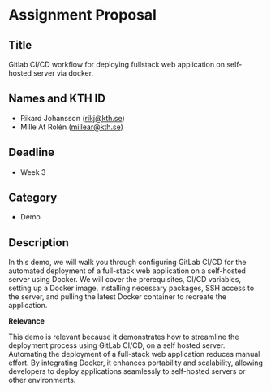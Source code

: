 # Assignment Proposal

## Title

Gitlab CI/CD workflow for deploying fullstack web application on self-hosted server via docker.

## Names and KTH ID

  - Rikard Johansson (rikj@kth.se)
  - Mille Af Rolén (millear@kth.se)

## Deadline

- Week 3

## Category

- Demo

## Description

In this demo, we will walk you through configuring GitLab CI/CD for the automated deployment of a full-stack web application on a self-hosted server using Docker. We will cover the prerequisites, CI/CD variables, setting up a Docker image, installing necessary packages, SSH access to the server, and pulling the latest Docker container to recreate the application.

**Relevance**

This demo is relevant because it demonstrates how to streamline the deployment process using GitLab CI/CD, on a self hosted server. Automating the deployment of a full-stack web application reduces manual effort. By integrating Docker, it enhances portability and scalability, allowing developers to deploy applications seamlessly to self-hosted servers or other environments.